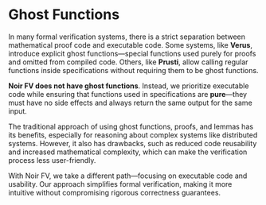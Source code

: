 # Ghost Functions
In many formal verification systems, there is a strict separation between mathematical proof code and executable code.
Some systems, like **Verus**, introduce explicit ghost functions—special functions used purely for proofs and omitted from compiled code.
Others, like **Prusti**, allow calling regular functions inside specifications without requiring them to be ghost functions.

**Noir FV does not have ghost functions**. Instead, we prioritize executable code while ensuring that functions used in specifications are **pure**—they must have no side effects and always return the same output for the same input.

The traditional approach of using ghost functions, proofs, and lemmas has its benefits, especially for reasoning about complex systems like distributed systems.
However, it also has drawbacks, such as reduced code reusability and increased mathematical complexity, which can make the verification process less user-friendly.

With Noir FV, we take a different path—focusing on executable code and usability.
Our approach simplifies formal verification, making it more intuitive without compromising rigorous correctness guarantees.